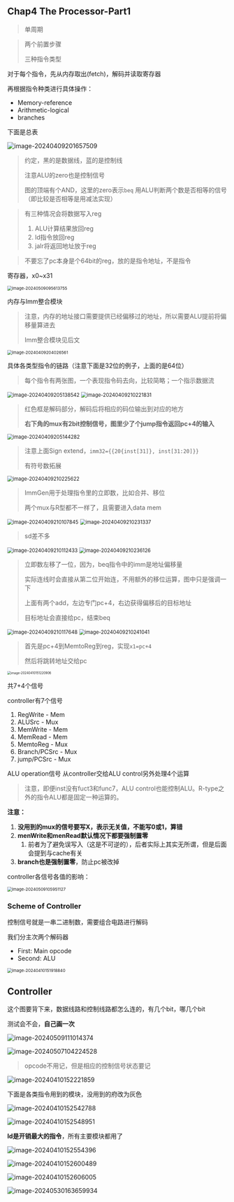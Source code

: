 ## Chap4	The Processor-Part1

> 单周期

> 两个前置步骤
>
> 三种指令类型

对于每个指令，先从内存取出(fetch)，解码并读取寄存器

再根据指令种类进行具体操作：

- Memory-reference
- Arithmetic-logical 
- branches

下面是总表

![image-20240409201657509](https://raw.githubusercontent.com/RimLutienpeist/image-hosting/main/image-20240409201657509.png)

> 约定，黑的是数据线，蓝的是控制线
>
> 注意ALU的zero也是控制信号
>
> 图的顶端有个AND，这里的zero表示`beq` 用ALU判断两个数是否相等的信号（即比较是否相等是用减法实现）

> 有三种情况会将数据写入reg
>
> 1. ALU计算结果放回reg
> 2. ld指令放回reg
> 3. jalr将返回地址放于reg

> 不要忘了pc本身是个64bit的reg，放的是指令地址，不是指令

寄存器，x0~x31

<img src="https://raw.githubusercontent.com/RimLutienpeist/image-hosting/main/image-20240509095613755.png" alt="image-20240509095613755" style="zoom:67%;" />

内存与Imm整合模块

> 注意，内存的地址接口需要提供已经偏移过的地址，所以需要ALU提前将偏移量算进去
>
> Imm整合模块见后文

<img src="https://raw.githubusercontent.com/RimLutienpeist/image-hosting/main/image-20240409204026561.png" alt="image-20240409204026561" style="zoom:67%;" />

具体各类型指令的链路（注意下面是32位的例子，上面的是64位）

> 每个指令有两张图，一个表现指令码去向，比较简略；一个指示数据流

<img src="https://raw.githubusercontent.com/RimLutienpeist/image-hosting/main/image-20240409205138542.png" alt="image-20240409205138542" style="zoom:80%;" />

<img src="https://raw.githubusercontent.com/RimLutienpeist/image-hosting/main/image-20240409210221831.png" alt="image-20240409210221831" style="zoom:80%;" />

> 红色框是解码部分，解码后将相应的码位输出到对应的地方
>
> **右下角的mux有2bit控制信号，图里少了个jump指令返回pc+4的输入**

<img src="https://raw.githubusercontent.com/RimLutienpeist/image-hosting/main/image-20240409205144282.png" alt="image-20240409205144282" style="zoom:80%;" />

> 注意上面Sign extend，`imm32={{20{inst[31]}, inst[31:20]}}`
>
> 有符号数拓展

<img src="https://raw.githubusercontent.com/RimLutienpeist/image-hosting/main/image-20240409210225622.png" alt="image-20240409210225622" style="zoom:80%;" />

> ImmGen用于处理指令里的立即数，比如合并、移位
>
> 两个mux与R型都不一样了，且需要进入data mem

<img src="https://raw.githubusercontent.com/RimLutienpeist/image-hosting/main/image-20240409210107845.png" alt="image-20240409210107845" style="zoom:80%;" />

<img src="https://raw.githubusercontent.com/RimLutienpeist/image-hosting/main/image-20240409210231337.png" alt="image-20240409210231337" style="zoom:80%;" />

> sd差不多

<img src="https://raw.githubusercontent.com/RimLutienpeist/image-hosting/main/image-20240409210112433.png" alt="image-20240409210112433" style="zoom:80%;" />

<img src="https://raw.githubusercontent.com/RimLutienpeist/image-hosting/main/image-20240409210236126.png" alt="image-20240409210236126" style="zoom:80%;" />

> 立即数左移了一位，因为，beq指令中的imm是地址偏移量
>
> 实际连线时会直接从第二位开始连，不用额外的移位运算，图中只是强调一下
>
> 上面有两个add，左边专门pc+4，右边获得偏移后的目标地址
>
> 目标地址会直接给pc，结束beq

<img src="https://raw.githubusercontent.com/RimLutienpeist/image-hosting/main/image-20240409210117648.png" alt="image-20240409210117648" style="zoom: 80%;" />

<img src="https://raw.githubusercontent.com/RimLutienpeist/image-hosting/main/image-20240409210241041.png" alt="image-20240409210241041" style="zoom: 80%;" />

> 首先是pc+4到MemtoReg到reg，实现`x1=pc+4`
>
> 然后将跳转地址交给pc

<img src="https://raw.githubusercontent.com/RimLutienpeist/image-hosting/main/image-20240410151220906.png" alt="image-20240410151220906" style="zoom: 50%;" />

共7+4个信号

controller有7个信号

1. RegWrite   -   Mem
2. ALUSrc   -   Mux
3. MemWrite   -   Mem
4. MemRead   -   Mem
5. MemtoReg   -   Mux
6. Branch/PCSrc   -   Mux
7. jump/PCSrc   -   Mux

ALU operation信号 从controller交给ALU control另外处理4个运算

> 注意，即便inst没有fuct3和func7，ALU control也能控制ALU。R-type之外的指令ALU都是固定一种运算的。

**注意：**

1. **没用到的mux的信号要写X，表示无关值，不能写0或1，算错**
2. **menWrite和menRead默认情况下都要强制置零**
   1. 前者为了避免误写入（这是不可逆的），后者实际上其实无所谓，但是后面会提到与cache有关
3. **branch也是强制置零**，防止pc被改掉

controller各信号各值的影响：

<img src="https://raw.githubusercontent.com/RimLutienpeist/image-hosting/main/image-20240509105951127.png" alt="image-20240509105951127" style="zoom: 67%;" />

### Scheme of Controller

控制信号就是一串二进制数，需要组合电路进行解码

我们分主次两个解码器

- First: Main opcode
- Second: ALU

<img src="https://raw.githubusercontent.com/RimLutienpeist/image-hosting/main/image-20240410151918840.png" alt="image-20240410151918840" style="zoom:67%;" />



## Controller

这个图要背下来，数据线路和控制线路都怎么连的，有几个bit，哪几个bit

测试会不会，**自己画一次**

![image-20240509111014374](C:\Users\89620\AppData\Roaming\Typora\typora-user-images\image-20240509111014374.png)

![image-20240507104224528](https://raw.githubusercontent.com/RimLutienpeist/image-hosting/main/image-20240507104224528.png)

> opcode不用记，但是相应的控制信号状态要记

![image-20240410152221859](https://raw.githubusercontent.com/RimLutienpeist/image-hosting/main/image-20240410152221859.png)

下面是各类指令用到的模块，没用到的府改为灰色

![image-20240410152542788](https://raw.githubusercontent.com/RimLutienpeist/image-hosting/main/image-20240410152542788.png)

![image-20240410152548951](https://raw.githubusercontent.com/RimLutienpeist/image-hosting/main/image-20240410152548951.png)

**ld是开销最大的指令**，所有主要模块都用了

![image-20240410152554396](https://raw.githubusercontent.com/RimLutienpeist/image-hosting/main/image-20240410152554396.png)

![image-20240410152600489](https://raw.githubusercontent.com/RimLutienpeist/image-hosting/main/image-20240410152600489.png)

![image-20240410152606005](https://raw.githubusercontent.com/RimLutienpeist/image-hosting/main/image-20240410152606005.png)

![image-20240530163659934](https://raw.githubusercontent.com/RimLutienpeist/image-hosting/main/image-20240530163659934.png)
